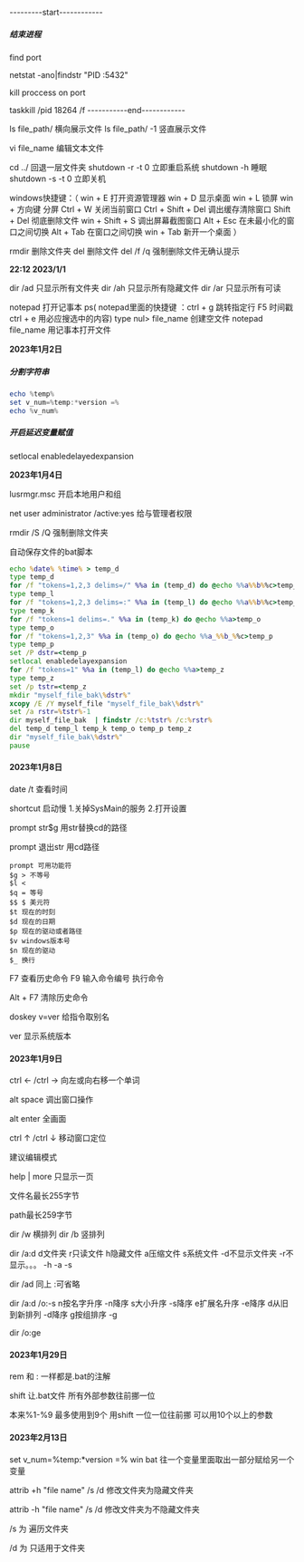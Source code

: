 ---------start------------

##### 结束进程

find port 

netstat -ano|findstr "PID :5432"

kill proccess on port

taskkill /pid 18264 /f
-----------end------------

ls file_path/     横向展示文件
ls file_path/ -1  竖直展示文件

vi file_name      编辑文本文件

cd ../ 回退一层文件夹
shutdown -r -t 0 立即重启系统
shutdown -h 睡眠
shutdown -s -t 0 立即关机

windows快捷键：（
win + E 打开资源管理器
win + D 显示桌面
win + L 锁屏
win + 方向键 分屏
Ctrl + W 关闭当前窗口
Ctrl + Shift + Del 调出缓存清除窗口
Shift + Del 彻底删除文件
win + Shift + S 调出屏幕截图窗口
Alt + Esc 在未最小化的窗口之间切换
Alt + Tab 在窗口之间切换
win + Tab 新开一个桌面
）

rmdir 删除文件夹
del 删除文件
del /f /q 强制删除文件无确认提示

**22:12 2023/1/1**

dir /ad 只显示所有文件夹
dir /ah 只显示所有隐藏文件
dir /ar 只显示所有可读

notepad 打开记事本   ps( notepad里面的快捷键 ：ctrl + g 跳转指定行   F5 时间戳   ctrl + e 用必应搜选中的内容)
type nul> file_name 创建空文件
notepad file_name 用记事本打开文件

**2023年1月2日**

##### 分割字符串

```powershell
echo %temp%
set v_num=%temp:*version =%
echo %v_num%
```

##### 开启延迟变量赋值

setlocal enabledelayedexpansion

**2023年1月4日**

lusrmgr.msc 开启本地用户和组

net user administrator /active:yes 给与管理者权限

rmdir /S /Q  强制删除文件夹

自动保存文件的bat脚本

```cmd
echo %date% %time% > temp_d
type temp_d
for /f "tokens=1,2,3 delims=/" %%a in (temp_d) do @echo %%a%%b%%c>temp_l
type temp_l
for /f "tokens=1,2,3 delims=:" %%a in (temp_l) do @echo %%a%%b%%c>temp_k
type temp_k
for /f "tokens=1 delims=." %%a in (temp_k) do @echo %%a>temp_o
type temp_o
for /f "tokens=1,2,3" %%a in (temp_o) do @echo %%a_%%b_%%c>temp_p
type temp_p
set /P dstr=<temp_p
setlocal enabledelayexpansion
for /f "tokens=1" %%a in (temp_l) do @echo %%a>temp_z
type temp_z
set /p tstr=<temp_z
mkdir "myself_file_bak\%dstr%"
xcopy /E /Y myself_file "myself_file_bak\%dstr%"
set /a rstr=%tstr%-1
dir myself_file_bak  | findstr /c:%tstr% /c:%rstr%
del temp_d temp_l temp_k temp_o temp_p temp_z
dir "myself_file_bak\%dstr%"
pause
```

#### 2023年1月8日

date /t 查看时间

shortcut 启动慢  1.关掉SysMain的服务 2.打开设置

prompt str$g 用str替换cd的路径

prompt  退出str 用cd路径

```
prompt 可用功能符
$g > 不等号
$l < 
$q = 等号
$$ $ 美元符
$t 现在的时刻
$d 现在的日期
$p 现在的驱动或者路径
$v windows版本号
$n 现在的驱动
$_ 换行
```

F7 查看历史命令 F9 输入命令编号 执行命令

Alt + F7 清除历史命令

doskey v=ver 给指令取别名

ver 显示系统版本

#### 2023年1月9日

ctrl ← /ctrl → 向左或向右移一个单词

alt space 调出窗口操作

alt enter 全画面

ctrl ↑ /ctrl ↓ 移动窗口定位

建议编辑模式 

help | more 只显示一页

文件名最长255字节

path最长259字节

dir /w 横排列 dir /b 竖排列

dir /a:d   d文件夹  r只读文件 h隐藏文件 a压缩文件 s系统文件 -d不显示文件夹  -r不显示。。。  -h -a -s

dir /ad 同上 :可省略  

dir /a:d /o:-s   n按名字升序 -n降序  s大小升序 -s降序   e扩展名升序 -e降序  d从旧到新排列 -d降序  g按组排序 -g

dir /o:ge

#### 2023年1月29日

rem 和 : 一样都是.bat的注解

shift 让.bat文件 所有外部参数往前挪一位 

本来%1-%9 最多使用到9个  用shift 一位一位往前挪 可以用10个以上的参数

#### 2023年2月13日

set v_num=%temp:*version =% win bat 往一个变量里面取出一部分赋给另一个变量

attrib +h "file name"  /s /d  修改文件夹为隐藏文件夹

attrib -h "file name"  /s /d  修改文件夹为不隐藏文件夹

/s 为 遍历文件夹

/d 为 只适用于文件夹
